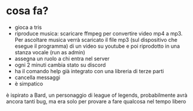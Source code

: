 # cosa fa?
- gioca a tris
- riproduce musica: 
scaricare ffmpeg per convertire video mp4 a mp3.
Per ascoltare musica verrà scaricato il file mp3 (sul dispositivo che esegue il programma) di un video su youtube e poi riprodotto in una stanza vocale (run as admin)
- assegna un ruolo a chi entra nel server
- ogni 2 minuti cambia stato su discord
- ha il comando help già integrato con una libreria di terze parti
- cancella messaggi
- è simpatico 

è ispirato a Bard, un personaggio di league of legends,
probabilmente avrà ancora tanti bug, ma era solo per provare a fare qualcosa nel tempo libero
